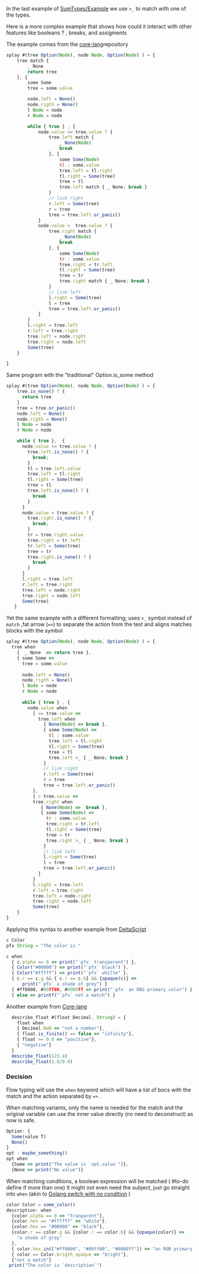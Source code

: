 In the last example of [SumTypes/Example](Example.md) we use `>_` to match with one of the types. 

Here is a more complex example that shows how could it interact with other features like  booleans ? , breaks, and assigments

The example comes from the [core-lang](https://github.com/core-lang/core/blob/eafdaba9ddf318a9c28c7101759038f164648465/bench/splunc/splunc.dora#L48-L107)repository

```js
splay #(tree Option(Node), node Node, Option(Node) ) = {
    tree match { 
        _ None 
        return tree
    }, {
        some Some
        tree = some.value

        node.left = None()
        node.rigth = None()
        l Node = node
        r Node = node

        while { true } , { 
            node.value <= tree.value ? { 
                tree.left match {
                    _ None(Node)
                    break
                }, {
                    some Some(Node)
                    tl : some.value
                    tree.left = tl.right
                    tl.right = Some(tree)
                    tree = tl
                    tree.left match { _ None; break }
                }
                // link right 
                r.left = Some(tree)
                r = tree
                tree = tree.left.or_panic()
            }
            node.value >  tree.value ? { 
                tree.right match {
                    _ None(Node)
                    break
                }, {
                    some Some(Node)
                    tr : some.value
                    tree.right = tr.left
                    tl.right = Some(tree)
                    tree = tr
                    tree.right match { _ None; break }
                }
                // link left 
                l.right = Some(tree)
                l = tree
                tree = tree.left.or_panic()
            }
        }
        l.right = tree.left
        r.left = tree.right
        tree.left = node.right
        tree.right = node.left
        Some(tree)
    }

}
```


Same program with the "traditional"  Option.is_some method

```js
splay #(tree Option(Node), node Node, Option(Node) ) = {
    tree.is_none() ? {
      return tree
    }
    tree = tree.or_panic()
    node.left = None()
    node.rigth = None()
    l Node = node
    r Node = node

    while { true },  { 
      node.value <= tree.value ? { 
        tree.left.is_none() ? { 
          break;
        }
        tl = tree.left.value
        tree.left = tl.right 
        tl.right = Some(tree)
        tree = tl 
        tree.left.is_none() ? {
          break
        }
      }
      node.value > tree.value ? { 
        tree.right.is_none() ? { 
          break;
        }
        tr = tree.right.value
        tree.right = tr.left 
        tr.left = Some(tree)
        tree = tr 
        tree.right.is_none() ? {
          break
        }
      }
      l.right = tree.left
      r.left = tree.right
      tree.left = node.right
      tree.right = node.left
      Some(tree)
   }
```

Yet the same example with a different formatting;  uses `>_` symbol instead of `match` ,fat arrow (`=>`) to separate the action from the test and aligns matches blocks with the symbol

```js
splay #(tree Option(Node), node Node, Option(Node) ) = {
  tree when 
    {  _ None  => return tree },
    { some Some => 
      tree = some.value
    
      node.left = None()
      node.rigth = None()
      l Node = node
      r Node = node
    
      while { true } , { 
        node.value when
          { <= tree.value => 
            tree.left when 
              { None(Node) => break },
              { some Some(Node) =>
                tl : some.value
                tree.left = tl.right
                tl.right = Some(tree)
                tree = tl
                tree.left >_ { _ None; break }
              }
              // link right 
              r.left = Some(tree)
              r = tree
              tree = tree.left.or_panic()
          }, 
          { > tree.value => 
          tree.right when
             { None(Node) =>  break },
             { some Some(Node) => 
               tr : some.value
               tree.right = tr.left
               tl.right = Some(tree)
               tree = tr
               tree.right >_ { _ None; break }
              }
              // link left 
              l.right = Some(tree)
              l = tree
              tree = tree.left.or_panic()
            }
          }
          l.right = tree.left
          r.left = tree.right
          tree.left = node.right
          tree.right = node.left
          Some(tree)
    }
}
```



Applying this syntax to another example from [DeltaScript](https://jbunke.github.io/blog/when)

```js
c Color
pfx String = "The color is "

c when 
  { c.alpha == 0 => print("`pfx` transparent") },
  { Color("#00000") => print("`pfx` black") },
  { Color("#fffff") => print("`pfx` whilte" },
  { c.r == c.g && { c.r == c.b} && {opaque(c)} => 
      print("`pfx` a shade of grey") } 
  { #ff0000, #00ff00, #0000ff => print("`pfx` an RBG primary color") }
  { else => printf("`pfx` not a match") }


```


Another example from [Core-lang](https://core-lang.dev/tutorial#toc-lang-12)
```js
  describe_float #(float Decimal, String) = { 
    float when
    { Decimal.NaN => "not a number"},
    { float.is_finite() == false => "infinity"},
    { float >= 0.0 => "positive"}, 
    { "negative"}
  }
  describe_float(123.4)
  describe_float(1.0/0.0)
```


### Decision

Flow typing will use the `when` keyword which will have a list of bocs with the match and the action separated by `=>` . 

When matching variants, only the name is needed for the match and the original variable can use the inner value directly (no need to deconstruct) as now is safe.

```js
Option: {
  Some(value T)
  None()
}
opt : maybe_something()
opt when 
  {Some => print("The value is `opt.value`")},
  {None => print("No value")}
```


When matching conditions, a boolean expression will be matched  ( #to-do  define if more than one)  It might not even need the subject, just go straight into `when` (akin to [Golang switch with no condition](https://go.dev/tour/flowcontrol/11) )

```js
color Color = some_color()
description: when 
  {color.alpha == 0 => "tranparent"},
  {color.hex == "#ffffff" => "white"},
  {color.hex == "#00000" => "black"},
  {color.r == color.g && {color.r == color.b} && {opaque(color)} =>
    "a shade of gray"
  },
  { color.hex.in(["#ff0000", "#00ff00", "#0000ff"]) => "an RGB primary color"},
  { color == Color.brigth_opaque => "bright"},
  {"not a match"}
 print("The color is `description`")
  
```
